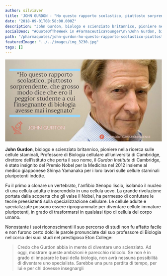 ```yaml
---
author: silviaver
title: 'JOHN GURDON - "Ho questo rapporto scolastico, piuttosto sorprendente, che grosso modo dice che ero il peggior studente a cui l''insegnate di biologia avesse mai insegnato"'
date: "2018-09-01T08:58:00.000Z"
description: "John Gurdon, biologo e scienziato britannico, pioniere nella ricerca sulle cellule staminali, Professore di Biologia cellulare all’università di Cambridge, direttore dell’istituto che porta il suo nome, il Gurdon Institute di Cambridge, è stato insignito del Premio Nobel per la Medicina nel 2012 insieme al medico giapponese Shinya Yamanaka per i loro lavori sulle cellule staminali pluripotenti indotte."
socialDesc: "#QuoteOfTheWeek in #FarmaceuticaYounger\n\nJohn Gurdon, biologo e scienziato britannico, pioniere nella ricerca sulle cellule staminali, Professore di Biologia cellulare all’università di Cambridge, direttore dell’istituto che porta il suo nome, il Gurdon Institute di Cambridge, è stato insignito del Premio Nobel per la Medicina nel 2012 insieme al medico giapponese Shinya Yamanaka per i loro lavori sulle cellule staminali pluripotenti indotte.\n\nLa grande rivoluzione portata dalla scoperta che gli valse il Nobel, ha permesso di confutare le teorie preesistenti sulla specializzazione cellulare. Le cellule adulte e specializzate possono essere riprogrammate per diventare cellule immature pluripotenti, in grado di trasformarsi in qualsiasi tipo di cellula del corpo umano.\n\nNonostante i suoi riconoscimenti il suo percorso di studi non fu affatto facile e non furono certo dolci le parole pronunciate dal suo professore di Biologia nel corso dei suoi studi nel prestigioso Eton College: “Credo che Gurdon abbia in mente di diventare uno scienziato. Ad oggi, mostrare queste ambizioni è parecchio ridicolo. Se non è in grado di imparare le basi della biologia, non avrà nessuna possibilità di diventare uno specialista. Sarebbe una pura perdita di tempo, per lui e per chi dovesse insegnargli”.  "
path: "/pharmaquotes/john-gurdon-ho-questo-rapporto-scolastico-piuttosto-sorprendente-che-grosso-modo-dice-che-ero-il-peggior-studente-a-cui-linsegnate-di-biologia-avesse-mai-insegnato/"
featuredImage: "../../images/img_3230.jpg"
tags: []
---
```


![null](../../images/img_3230.jpg)

**John Gurdon**, biologo e scienziato britannico, pioniere nella ricerca sulle cellule staminali, Professore di Biologia cellulare all’università di Cambridge, direttore dell’istituto che porta il suo nome, il _Gurdon Institute_ di Cambridge, è stato insignito del Premio Nobel per la Medicina nel 2012 insieme al medico giapponese Shinya Yamanaka per i loro lavori sulle cellule staminali pluripotenti indotte.

Fu il primo a clonare un vertebrato, l'anfibio Xenopo liscio, isolando il nucleo di una cellula adulta e inserendolo in una cellula uovo. La grande rivoluzione portata dalla scoperta che gli valse il Nobel, ha permesso di confutare le teorie preesistenti sulla specializzazione cellulare. Le cellule adulte e specializzate possono essere riprogrammate per diventare cellule immature pluripotenti, in grado di trasformarsi in qualsiasi tipo di cellula del corpo umano.

Nonostante i suoi riconoscimenti il suo percorso di studi non fu affatto facile e non furono certo dolci le parole pronunciate dal suo professore di Biologia nel corso dei suoi studi nel prestigioso Eton College:

> Credo che Gurdon abbia in mente di diventare uno scienziato. Ad oggi, mostrare queste ambizioni è parecchio ridicolo. Se non è in grado di imparare le basi della biologia, non avrà nessuna possibilità di diventare uno specialista. Sarebbe una pura perdita di tempo, per lui e per chi dovesse insegnargli
